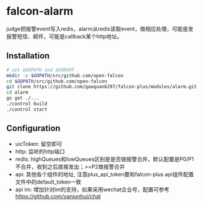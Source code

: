 falcon-alarm
============

judge把报警event写入redis，alarm从redis读取event，做相应处理，可能是发报警短信、邮件，可能是callback某个http地址。


## Installation

```bash
# set $GOPATH and $GOROOT
mkdir -p $GOPATH/src/github.com/open-falcon
cd $GOPATH/src/github.com/open-falcon
git clone https://github.com/gaoquan6297/falcon-plus/modules/alarm.git
cd alarm
go get ./...
./control build
./control start
```

## Configuration

- uicToken: 留空即可
- http: 监听的http端口
- redis: highQueues和lowQueues区别是是否做报警合并，默认配置是P0/P1不合并，收到之后直接发出；>=P2做报警合并
- api: 其他各个组件的地址, 注意plus_api_token要和falcon-plus api组件配置文件中的default_token一致 
- api im: 增加针对im的支持，如果采用wechat企业号，配置可参考 https://github.com/yanjunhui/chat

